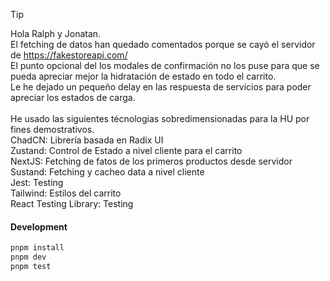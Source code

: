 > [!TIP]
> Hola Ralph y Jonatan. \
> El fetching de datos han quedado comentados porque se cayó el servidor de https://fakestoreapi.com/ \
> El punto opcional del los modales de confirmación no los puse para que se pueda apreciar mejor la hidratación de estado en todo el carrito. \
> Le he dejado un pequeño delay en las respuesta de servicios para poder apreciar los estados de carga. \
> \
> He usado las siguientes técnologias sobredimensionadas para la HU por fines demostrativos.\
> ChadCN: Librería basada en Radix UI \
> Zustand: Control de Estado a nivel cliente para el carrito \
> NextJS: Fetching de fatos de los primeros productos desde servidor \
> Sustand: Fetching y cacheo data a nivel cliente \
> Jest: Testing \
> Tailwind: Estilos del carrito \
> React Testing Library: Testing 


#### Development

```sh
pnpm install
pnpm dev
pnpm test
```



